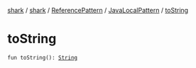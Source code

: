 [shark](../../../index.md) / [shark](../../index.md) / [ReferencePattern](../index.md) / [JavaLocalPattern](index.md) / [toString](./to-string.md)

# toString

`fun toString(): `[`String`](https://kotlinlang.org/api/latest/jvm/stdlib/kotlin/-string/index.html)
